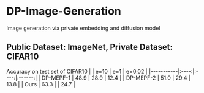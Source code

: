 # DP-Image-Generation
Image generation via private embedding and diffusion model
## Public Dataset: ImageNet, Private Dataset: CIFAR10
Accuracy on test set of CIFAR10
|           | e=10 |  e=1 | e=0.02 |
|-----------|:----:|:----:|:------:|
| DP-MEPF-1 | 48.9 | 28.9 |  12.4  |
| DP-MEPF-2 | 51.0 | 29.4 |  13.8  |
| Ours      | 63.3 |      |  24.7  |

